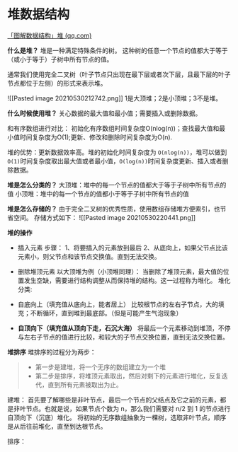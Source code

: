 # 堆数据结构
[「图解数据结构」堆 (qq.com)](https://mp.weixin.qq.com/s/C7ZkHXuOeLI6b7CWQSX1Lw)

**什么是堆？**
堆是一种满足特殊条件的树。
这种树的任意一个节点的值都大于等于（或小于等于）子树中所有节点的值。

通常我们使用完全二叉树（叶子节点只出现在最下层或者次下层，且最下层的叶子节点都位于左侧）的形式来表示堆。

![[Pasted image 20210530212742.png]]
1是大顶堆；2是小顶堆；3不是堆。

**什么时候使用堆？**
关心数据的最大值和最小值；需要插入或删除数据。

和有序数组进行对比：
初始化有序数组时间复杂度O(nlog(n))；查找最大值和最小值时间复杂度为O(1);更新、修改和删除时间复杂度为O(n).

堆的优势：更新数据效率高。堆的初始化时间复杂度为 `O(nlog(n))`，堆可以做到`O(1)`时间复杂度取出最大值或者最小值，`O(log(n))`时间复杂度更新、插入或者删除数据。

**堆是怎么分类的？**
大顶堆：堆中的每一个节点的值都大于等于子树中所有节点的值
小顶堆：堆中的每一个节点的值都小于等于子树中所有节点的值


**堆是怎么存储的？**
由于完全二叉树的优秀性质，使用数组存储堆方便索引，也节省空间。
存储方式如下：
![[Pasted image 20210530220441.png]]


**堆的操作**

- 插入元素
步骤：
1、将要插入的元素放到最后
2、从底向上，如果父节点比该元素小，则父节点和该节点交换值。直到无法交换。

- 删除堆顶元素
以大顶堆为例（小顶堆同理）：
当删除了堆顶元素，最大值的位置发生空缺，需要进行结构调整从而保持堆的结构。这一过程称为堆化。
堆化分类:

- 自底向上（填充值从底向上，能者居上）
比较根节点的左右子节点，大的填充；不断循环，直到堆到最底部。（但是可能产生气泡现象）

- **自顶向下（填充值从顶向下走，石沉大海）**
将最后一个元素移动到堆顶，不停与左右子节点的值进行比较，和较大的子节点交换位置，直到无法交换位置。


**堆排序**
堆排序的过程分为两步：
>-   第一步是建堆，将一个无序的数组建立为一个堆
>-   第二步是排序，将堆顶元素取出，然后对剩下的元素进行堆化，反复迭代，直到所有元素被取出为止。

建堆：
首先要了解哪些是非叶节点，最后一个节点的父结点及它之前的元素，都是非叶节点。也就是说，如果节点个数为 n，那么我们需要对 n/2 到 1 的节点进行自顶向下（沉底）堆化。
将初始的无序数组抽象为一棵树，选取非叶节点，顺序是从后往前堆化，直至到达根节点。

排序：







